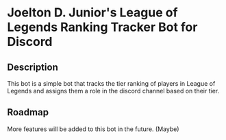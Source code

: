 # Joelton D. Junior's League of Legends Ranking Tracker Bot for Discord

## Description

This bot is a simple bot that tracks the tier ranking of players in League of Legends and assigns them a role in the discord channel based on their tier.

## Roadmap

More features will be added to this bot in the future. (Maybe)
